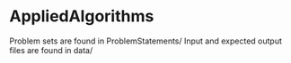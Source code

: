 AppliedAlgorithms
=================
Problem sets are found in ProblemStatements/
Input and expected output files are found in data/
